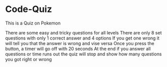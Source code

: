 # Code-Quiz

This is a Quiz on Pokemon 

There are some easy and tricky questions for all levels
There are only 8 set questions with only 1 correct answer and 4 options
If you get one wrong it will tell you that the answer is wrong and vise versa
Once you press the button, a timer will go off with 20 seconds 
At the end if you answer all questions or time runs out the quiz will stop and show how many questions you got right or wrong
